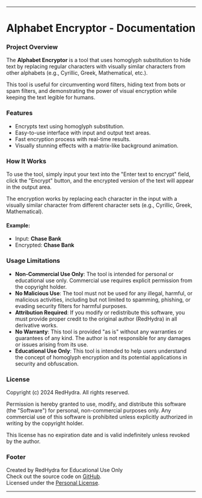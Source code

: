 
---

# Alphabet Encryptor - Documentation

### Project Overview

The **Alphabet Encryptor** is a tool that uses homoglyph substitution to hide text by replacing regular characters with visually similar characters from other alphabets (e.g., Cyrillic, Greek, Mathematical, etc.).

This tool is useful for circumventing word filters, hiding text from bots or spam filters, and demonstrating the power of visual encryption while keeping the text legible for humans.

### Features

- Encrypts text using homoglyph substitution.
- Easy-to-use interface with input and output text areas.
- Fast encryption process with real-time results.
- Visually stunning effects with a matrix-like background animation.

### How It Works

To use the tool, simply input your text into the "Enter text to encrypt" field, click the "Encrypt" button, and the encrypted version of the text will appear in the output area.

The encryption works by replacing each character in the input with a visually similar character from different character sets (e.g., Cyrillic, Greek, Mathematical).

#### Example:

- Input: **Chase Bank**
- Encrypted: **Сhаѕе Βаոk**

### Usage Limitations

- **Non-Commercial Use Only**: The tool is intended for personal or educational use only. Commercial use requires explicit permission from the copyright holder.
- **No Malicious Use**: The tool must not be used for any illegal, harmful, or malicious activities, including but not limited to spamming, phishing, or evading security filters for harmful purposes.
- **Attribution Required**: If you modify or redistribute this software, you must provide proper credit to the original author (RedHydra) in all derivative works.
- **No Warranty**: This tool is provided "as is" without any warranties or guarantees of any kind. The author is not responsible for any damages or issues arising from its use.
- **Educational Use Only**: This tool is intended to help users understand the concept of homoglyph encryption and its potential applications in security and obfuscation.

### License

Copyright (c) 2024 RedHydra. All rights reserved.

Permission is hereby granted to use, modify, and distribute this software (the "Software") for personal, non-commercial purposes only. Any commercial use of this software is prohibited unless explicitly authorized in writing by the copyright holder.

This license has no expiration date and is valid indefinitely unless revoked by the author.

### Footer

Created by RedHydra for Educational Use Only  
Check out the source code on [GitHub](https://github.com/root60).  
Licensed under the [Personal License](LICENSE.txt).

---

